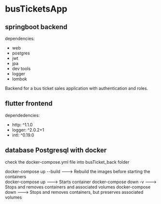 # busTicketsApp

## springboot backend

dependencies:
* web
* postgres
* jwt
* jpa
* dev tools
* logger
* lombok

Backend for a bus ticket sales application with authentication and roles.

## flutter frontend

dependedencies:
* http: ^1.1.0
* logger: ^2.0.2+1
* intl: ^0.19.0

## database Postgresql with docker
check the docker-compose.yml file into busTicket_back folder

docker-compose up --build   ---> Rebuild the images before starting the containers  
docker-compose up           ---> Starts container 
docker-compose down -v      ---> Stops and removes containers and associated volumes
docker-compose down         ---> Stops and removes containers, but preserves associated volumes